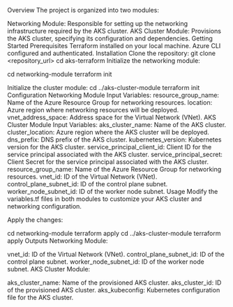 Overview
The project is organized into two modules:

Networking Module: Responsible for setting up the networking infrastructure required by the AKS cluster.
AKS Cluster Module: Provisions the AKS cluster, specifying its configuration and dependencies.
Getting Started
Prerequisites
Terraform installed on your local machine.
Azure CLI configured and authenticated.
Installation
Clone the repository:
git clone <repository_url>
cd aks-terraform
Initialize the networking module:

cd networking-module
terraform init

Initialize the cluster module:
cd ../aks-cluster-module
terraform init
Configuration
Networking Module
Input Variables:
resource_group_name: Name of the Azure Resource Group for networking resources.
location: Azure region where networking resources will be deployed.
vnet_address_space: Address space for the Virtual Network (VNet).
AKS Cluster Module
Input Variables:
aks_cluster_name: Name of the AKS cluster.
cluster_location: Azure region where the AKS cluster will be deployed.
dns_prefix: DNS prefix of the AKS cluster.
kubernetes_version: Kubernetes version for the AKS cluster.
service_principal_client_id: Client ID for the service principal associated with the AKS cluster.
service_principal_secret: Client Secret for the service principal associated with the AKS cluster.
resource_group_name: Name of the Azure Resource Group for networking resources.
vnet_id: ID of the Virtual Network (VNet).
control_plane_subnet_id: ID of the control plane subnet.
worker_node_subnet_id: ID of the worker node subnet.
Usage
Modify the variables.tf files in both modules to customize your AKS cluster and networking configuration.

Apply the changes:

cd networking-module
terraform apply
cd ../aks-cluster-module
terraform apply
Outputs
Networking Module:

vnet_id: ID of the Virtual Network (VNet).
control_plane_subnet_id: ID of the control plane subnet.
worker_node_subnet_id: ID of the worker node subnet.
AKS Cluster Module:

aks_cluster_name: Name of the provisioned AKS cluster.
aks_cluster_id: ID of the provisioned AKS cluster.
aks_kubeconfig: Kubernetes configuration file for the AKS cluster.